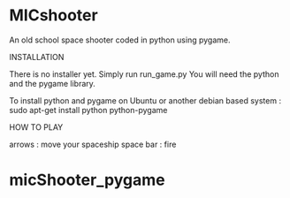 MICshooter
==========

An old school space shooter coded in python using pygame. 

INSTALLATION

There is no installer yet. Simply run run_game.py 
You will need the python and the pygame library. 

To install python and pygame on Ubuntu or another debian based system : 
sudo apt-get install python python-pygame 

HOW TO PLAY

arrows : move your spaceship 
space bar : fire 
# micShooter_pygame
